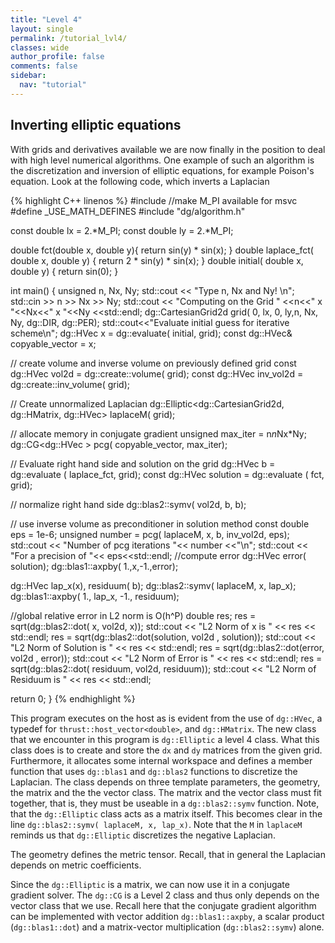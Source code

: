 ```yaml
---
title: "Level 4"
layout: single
permalink: /tutorial_lvl4/
classes: wide
author_profile: false
comments: false
sidebar:
  nav: "tutorial"
---
```

## Inverting elliptic equations

With grids and derivatives available we are now finally in the position
to deal with high level numerical algorithms. One example of such
an algorithm is the discretization and inversion of elliptic equations, for example Poison's equation.
Look at the following code, which inverts a Laplacian

{% highlight C++ linenos %}
#include <iostream>
//make M_PI available for msvc
#define _USE_MATH_DEFINES
#include "dg/algorithm.h"

const double lx = 2.*M_PI;
const double ly = 2.*M_PI;

double fct(double x, double y){
  return sin(y)  * sin(x);
}
double laplace_fct( double x, double y) {
  return 2 * sin(y) * sin(x);
}
double initial( double x, double y) {
  return sin(0);
}

int main()
{
  unsigned n, Nx, Ny;
  std::cout << "Type n, Nx and Ny! \n";
  std::cin >> n >> Nx >> Ny;
  std::cout << "Computing on the Grid " <<n<<" x "<<Nx<<" x "<<Ny <<std::endl;
  dg::CartesianGrid2d grid( 0, lx, 0, ly,n, Nx, Ny, dg::DIR, dg::PER);
  std::cout<<"Evaluate initial guess for iterative scheme\n";
  dg::HVec x = dg::evaluate( initial, grid);
  const dg::HVec& copyable_vector = x;

  // create volume and inverse volume on previously defined grid
  const dg::HVec vol2d = dg::create::volume( grid);
  const dg::HVec inv_vol2d = dg::create::inv_volume( grid);

  // Create unnormalized Laplacian
  dg::Elliptic<dg::CartesianGrid2d, dg::HMatrix, dg::HVec> laplaceM( grid);

  // allocate memory in conjugate gradient
  unsigned max_iter = n*n*Nx*Ny;
  dg::CG<dg::HVec > pcg( copyable_vector, max_iter);

  // Evaluate right hand side and solution on the grid
  dg::HVec b = dg::evaluate ( laplace_fct, grid);
  const dg::HVec solution = dg::evaluate ( fct, grid);

  // normalize right hand side
  dg::blas2::symv( vol2d, b, b);

  // use inverse volume as preconditioner in solution method
  const double eps = 1e-6;
  unsigned number = pcg( laplaceM, x, b, inv_vol2d, eps);
  std::cout << "Number of pcg iterations "<< number <<"\n";
  std::cout << "For a precision of "<< eps<<std::endl;
  //compute error
  dg::HVec error( solution);
  dg::blas1::axpby( 1.,x,-1.,error);

  dg::HVec lap_x(x), residuum( b);
  dg::blas2::symv(  laplaceM, x, lap_x);
  dg::blas1::axpby( 1., lap_x, -1., residuum);

  //global relative error in L2 norm is O(h^P)
  double res;
  res = sqrt(dg::blas2::dot( x, vol2d, x));
  std::cout << "L2 Norm of x is               " << res << std::endl;
  res = sqrt(dg::blas2::dot(solution, vol2d , solution));
  std::cout << "L2 Norm of Solution is        " << res << std::endl;
  res = sqrt(dg::blas2::dot(error, vol2d , error));
  std::cout << "L2 Norm of Error is           " << res << std::endl;
  res = sqrt(dg::blas2::dot( residuum, vol2d, residuum));
  std::cout << "L2 Norm of Residuum is        " << res << std::endl;

  return 0;
}
{% endhighlight %}

This program executes on the host as is evident from the use of
 `dg::HVec`, a typedef for `thrust::host_vector<double>`, and `dg::HMatrix`.
 The new class that we encounter in this program is `dg::Elliptic` a
 level 4 class. What this class does is to create and store the `dx` and `dy` matrices from the given grid. Furthermore, it allocates some
 internal workspace and defines a member function that uses `dg::blas1` and `dg::blas2` functions to discretize the Laplacian.
 The class depends on three template parameters,
 the geometry, the matrix and the the vector class. The matrix and the
 vector class must fit together, that is, they must be useable in
 a `dg::blas2::symv` function.  Note, that the `dg::Elliptic` class
 acts as a matrix itself. This becomes clear in the line `dg::blas2::symv( laplaceM, x, lap_x)`. Note that the `M` in `laplaceM`
 reminds us that `dg::Elliptic` discretizes the negative Laplacian.

 The geometry defines the metric tensor.
 Recall, that in general the Laplacian depends on metric coefficients.

Since the `dg::Elliptic` is a matrix, we can now use it in a
conjugate gradient solver. The `dg::CG` is a Level 2 class and thus
only depends on the vector class that we use. Recall here that the
conjugate gradient algorithm can be implemented with vector addition `dg::blas1::axpby`,
a scalar product (`dg::blas1::dot`) and a matrix-vector multiplication (`dg::blas2::symv`) alone.
